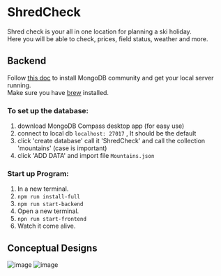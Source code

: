 # ShredCheck

Shred check is your all in one location for planning a ski holiday.   
Here you will be able to check, prices, field status, weather and more.

## Backend
Follow [this doc](https://docs.mongodb.com/manual/administration/install-community/) to install MongoDB community and get your local server running.   
Make sure you have [brew](brew.sh) installed.

### To set up the database: 
1. download MongoDB Compass desktop app (for easy use)
2. connect to local db ```localhost: 27017``` , It should be the default
3. click 'create database' call it 'ShredCheck' and call the collection 'mountains' (case is important)
4. click 'ADD DATA' and import file ```Mountains.json```

### Start up Program:
1. In a new terminal.
2. ```npm run install-full```
3. ```npm run start-backend```
4. Open a new terminal.
5. ```npn run start-frontend```
6. Watch it come alive.

## Conceptual Designs 
![image](https://user-images.githubusercontent.com/63177740/117566393-8723ed00-b10a-11eb-9c04-68808bb23b6d.png)
![image](https://user-images.githubusercontent.com/63177740/117566020-69ee1f00-b108-11eb-93c0-1ec15ddf298a.png)

